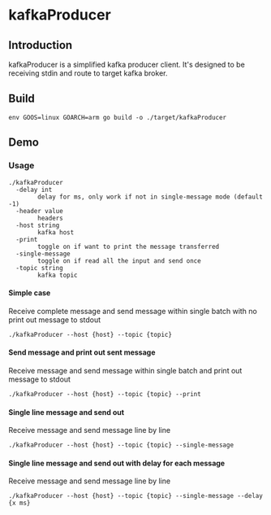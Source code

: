 # kafkaProducer

## Introduction
kafkaProducer is a simplified kafka producer client. It's designed to be receiving stdin and route to target kafka broker.

## Build

```shell
env GOOS=linux GOARCH=arm go build -o ./target/kafkaProducer
```

## Demo

### Usage
```shell
./kafkaProducer 
  -delay int
    	delay for ms, only work if not in single-message mode (default -1)
  -header value
    	headers
  -host string
    	kafka host
  -print
    	toggle on if want to print the message transferred
  -single-message
    	toggle on if read all the input and send once
  -topic string
    	kafka topic
```

#### Simple case
Receive complete message and send message within single batch with no print out message to stdout
```shell
./kafkaProducer --host {host} --topic {topic}
```

#### Send message and print out sent message
Receive message and send message within single batch and print out message to stdout
```shell
./kafkaProducer --host {host} --topic {topic} --print
```
#### Single line message and send out
Receive message and send message line by line
```shell
./kafkaProducer --host {host} --topic {topic} --single-message
```

#### Single line message and send out with delay for each message 
Receive message and send message line by line
```shell
./kafkaProducer --host {host} --topic {topic} --single-message --delay {x ms}
```
